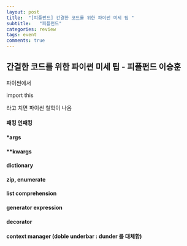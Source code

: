 ```yaml
---
layout: post
title:  "[피플펀드] 간결한 코드를 위한 파이썬 미세 팁 "
subtitle:   "피플펀드"
categories: review
tags: event
comments: true
---
```


## 간결한 코드를 위한 파이썬 미세 팁 - 피플펀드 이승훈

파이썬에서 

import this

라고 치면 파이썬 철학이 나옴

#### 패킹 언패킹

#### *args

#### **kwargs

#### dictionary

#### zip, enumerate

#### list comprehension

#### generator expression

#### decorator

#### context manager (doble underbar : dunder 를 대체함)